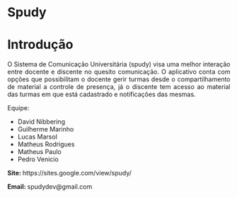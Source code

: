 # Spudy
# Introdução
  <p align="justify">  O Sistema de Comunicação Universitária (spudy) visa uma melhor interação entre docente e discente no quesito comunicação. O aplicativo conta com opções que possibilitam o docente gerir turmas desde o compartilhamento de material a controle de presença, já o discente tem acesso ao material das turmas em que está cadastrado e notificações das mesmas.</p>
  
  
 Equipe:
  <ul>
  <li> David Nibbering </li>
  <li> Guilherme Marinho </li>
  <li> Lucas Marsol </li>
  <li> Matheus Rodrigues </li>
  <li> Matheus Paulo </li>
  <li> Pedro Venicio </li>
  </ul>


<p> 
  <strong> Site: </strong> https://sites.google.com/view/spudy/
</p>
<p>
  <strong> Email: </strong> spudydev@gmail.com
  </p>

